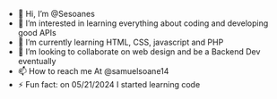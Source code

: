 - 👋 Hi, I’m @Sesoanes
- 👀 I’m interested in learning everything about coding and developing good APIs
- 🌱 I’m currently learning HTML, CSS, javascript and PHP
- 💞️ I’m looking to collaborate on web design and be a Backend Dev eventually
- 📫 How to reach me At @samuelsoane14 
- ⚡ Fun fact: on 05/21/2024 I started learning code 

<!---
Sesoanes/Sesoanes is a ✨ special ✨ repository because its `README.md` (this file) appears on your GitHub profile.
You can click the Preview link to take a look at your changes.
--->
